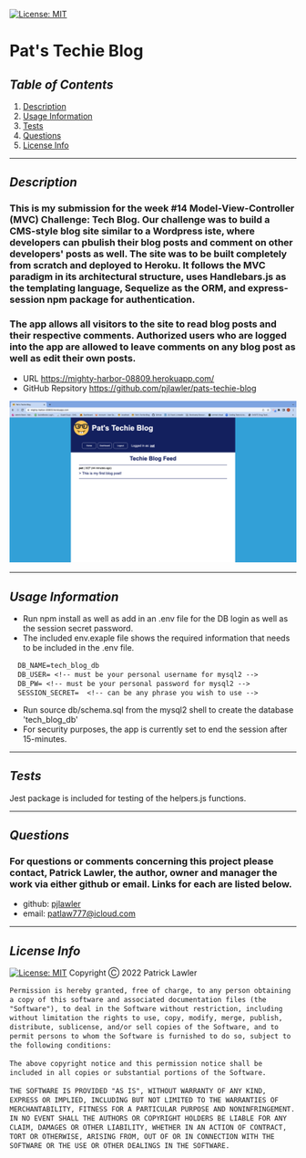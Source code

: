 
 [![License: MIT](https://img.shields.io/badge/License-MIT-yellow.svg)](https://opensource.org/licenses/MIT)
 # Pat's Techie Blog
 ## *Table of Contents*
1. [Description](#description)
2. [Usage Information](#usage-information)
3. [Tests](#tests)
4. [Questions](#questions)
5. [License Info](#license-info)

 _ _ _
 ## *Description*
 ### This is my submission for the week #14 Model-View-Controller (MVC) Challenge: Tech Blog. Our challenge was to build a CMS-style blog site similar to a Wordpress iste, where developers can pbulish their blog posts and comment on other developers' posts as well.  The site was to be built completely from scratch and deployed to Heroku.  It follows the MVC paradigm in its architectural structure, uses Handlebars.js as the templating language, Sequelize as the ORM, and express-session npm package for authentication.

 ### The app allows all visitors to the site to read blog posts and their respective comments.  Authorized users who are logged into the app are allowed to leave comments on any blog post as well as edit their own posts.

 - URL https://mighty-harbor-08809.herokuapp.com/
 - GitHub Repsitory https://github.com/pjlawler/pats-techie-blog

 ![Screen Shot](./src/screen-shot.png)
 _ _ _
 ## *Usage Information*
  - Run npm install as well as add in an .env file for the DB login as well as the session secret password. 
  - The included env.exaple file shows the required information that needs to be included in the .env file.
```
  DB_NAME=tech_blog_db
  DB_USER= <!-- must be your personal username for mysql2 -->
  DB_PW= <!-- must be your personal password for mysql2 -->
  SESSION_SECRET=  <!-- can be any phrase you wish to use -->
```
  - Run source db/schema.sql from the mysql2 shell to create the database 'tech_blog_db'
  - For security purposes, the app is currently set to end the session after 15-minutes.


  - - -
 
 ## *Tests*
  Jest package is included for testing of the helpers.js functions.
  - - -
 
 ## *Questions*
 ###   For questions or comments concerning this project please contact, Patrick Lawler, the author, owner and manager the work via either github or email. Links for each are listed below.
 - github: [pjlawler](https://github.com/pjlawler)
 - email: patlaw777@icloud.com
 _ _ _
 ## *License Info*
  [![License: MIT](https://img.shields.io/badge/License-MIT-yellow.svg)](https://opensource.org/licenses/MIT)  Copyright Ⓒ 2022 Patrick Lawler
      
    Permission is hereby granted, free of charge, to any person obtaining a copy of this software and associated documentation files (the "Software"), to deal in the Software without restriction, including without limitation the rights to use, copy, modify, merge, publish, distribute, sublicense, and/or sell copies of the Software, and to permit persons to whom the Software is furnished to do so, subject to the following conditions:
    
    The above copyright notice and this permission notice shall be included in all copies or substantial portions of the Software.
    
    THE SOFTWARE IS PROVIDED "AS IS", WITHOUT WARRANTY OF ANY KIND, EXPRESS OR IMPLIED, INCLUDING BUT NOT LIMITED TO THE WARRANTIES OF MERCHANTABILITY, FITNESS FOR A PARTICULAR PURPOSE AND NONINFRINGEMENT. IN NO EVENT SHALL THE AUTHORS OR COPYRIGHT HOLDERS BE LIABLE FOR ANY CLAIM, DAMAGES OR OTHER LIABILITY, WHETHER IN AN ACTION OF CONTRACT, TORT OR OTHERWISE, ARISING FROM, OUT OF OR IN CONNECTION WITH THE SOFTWARE OR THE USE OR OTHER DEALINGS IN THE SOFTWARE.